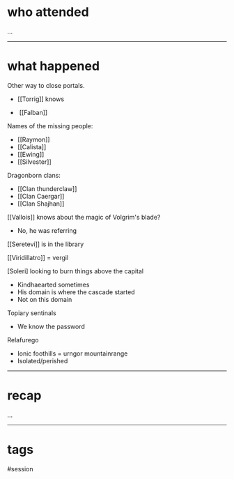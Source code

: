 # who attended

...

---
# what happened

Other way to close portals.
- [[Torrig]] knows

-  [[Falban]]

Names of the missing people:
- [[Raymon]]
- [[Calista]]
- [[Ewing]]
- [[Silvester]]

Dragonborn clans:

- [[Clan thunderclaw]]
- [[Clan Caergar]]
- [[Clan Shajhan]]

[[Vallois]] knows about the magic of Volgrim's blade?
- No, he was referring

[[Seretevi]] is in the library

[[Viridillatro]] = vergil

[Soleri] looking to burn things above the capital

- Kindhaearted sometimes
- His domain is where the cascade started
- Not on this domain

Topiary sentinals

- We know the password

Relafurego

- Ionic foothills = urngor mountainrange
- Isolated/perished

---
# recap

...

---
# tags

#session